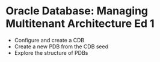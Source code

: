 # Oracle Database: Managing Multitenant Architecture Ed 1


* Configure and create a CDB
* Create a new PDB from the CDB seed
* Explore the structure of PDBs